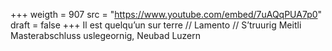 ﻿+++
weigth = 907
src = "https://www.youtube.com/embed/7uAQqPUA7p0"
draft = false
+++
Il est quelqu’un sur terre // Lamento // S’truurig Meitli<br>Masterabschluss uslegeornig, Neubad Luzern
